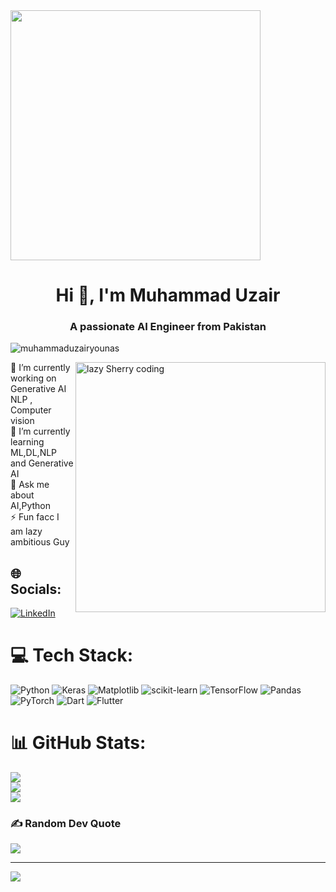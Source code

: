 <img align="center" height="400" src="https://media4.giphy.com/media/v1.Y2lkPTc5MGI3NjExYjY3cWJyM3NpMnV2czJ2dXN1ZDV2M2N0cW9xdHMwOW9laWx0Y2x4ciZlcD12MV9pbnRlcm5hbF9naWZfYnlfaWQmY3Q9Zw/tL5HmgfZi0Qow/giphy.gif"  />
<h1 align="center">Hi 👋, I'm Muhammad Uzair</h1>
<h3 align="center">A passionate AI Engineer from Pakistan</h3>
<p align="left"> <img src="https://komarev.com/ghpvc/?username=muhammaduzairyounas&label=Profile%20views&color=0e75b6&style=flat" alt="muhammaduzairyounas" /> </p>
<img align = "right" alt = "lazy Sherry coding " width = "400" src ="https://media.giphy.com/media/v1.Y2lkPTc5MGI3NjExdnBreDJqdXd1OTB2MTMwcDg1aDZlNXRuYjEycWdycTZucG9ramNibyZlcD12MV9pbnRlcm5hbF9naWZfYnlfaWQmY3Q9Zw/bGgsc5mWoryfgKBx1u/giphy.gif" >


🔭 I’m currently working on  Generative AI NLP , Computer vision<br>🌱 I’m currently learning ML,DL,NLP and Generative AI<br>💬 Ask me about AI,Python<br>⚡ Fun facc I am lazy ambitious Guy


## 🌐 Socials:
[![LinkedIn](https://img.shields.io/badge/LinkedIn-%230077B5.svg?logo=linkedin&logoColor=white)](https://www.linkedin.com/in/muhammad-uzair-younas-a29263326/)


# 💻 Tech Stack:
![Python](https://img.shields.io/badge/python-3670A0?style=for-the-badge&logo=python&logoColor=ffdd54) ![Keras](https://img.shields.io/badge/Keras-%23D00000.svg?style=for-the-badge&logo=Keras&logoColor=white) ![Matplotlib](https://img.shields.io/badge/Matplotlib-%23ffffff.svg?style=for-the-badge&logo=Matplotlib&logoColor=black) ![scikit-learn](https://img.shields.io/badge/scikit--learn-%23F7931E.svg?style=for-the-badge&logo=scikit-learn&logoColor=white) ![TensorFlow](https://img.shields.io/badge/TensorFlow-%23FF6F00.svg?style=for-the-badge&logo=TensorFlow&logoColor=white) ![Pandas](https://img.shields.io/badge/pandas-%23150458.svg?style=for-the-badge&logo=pandas&logoColor=white) ![PyTorch](https://img.shields.io/badge/PyTorch-%23EE4C2C.svg?style=for-the-badge&logo=PyTorch&logoColor=white) ![Dart](https://img.shields.io/badge/dart-%230175C2.svg?style=for-the-badge&logo=dart&logoColor=white) ![Flutter](https://img.shields.io/badge/Flutter-%2302569B.svg?style=for-the-badge&logo=Flutter&logoColor=white)
# 📊 GitHub Stats:
![](https://github-readme-stats.vercel.app/api?username=MuhammadUzairYounas&theme=radical&hide_border=false&include_all_commits=false&count_private=false)<br/>
![](https://nirzak-streak-stats.vercel.app/?user=MuhammadUzairYounas&theme=radical&hide_border=false)<br/>
![](https://github-readme-stats.vercel.app/api/top-langs/?username=MuhammadUzairYounas&theme=radical&hide_border=false&include_all_commits=false&count_private=false&layout=compact)

### ✍️ Random Dev Quote
![](https://quotes-github-readme.vercel.app/api?type=horizontal&theme=radical)

---
[![](https://visitcount.itsvg.in/api?id=MuhammadUzairYounas&icon=0&color=0)](https://visitcount.itsvg.in)

<!-- Proudly created with GPRM ( https://gprm.itsvg.in ) -->

